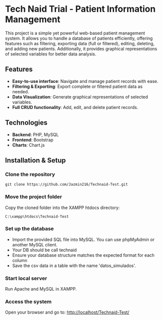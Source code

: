 # Tech Naid Trial - Patient Information Management  
This project is a simple yet powerful web-based patient management system. It allows you to handle a database of patients efficiently, offering features such as filtering, exporting data (full or filtered), editing, deleting, and adding new patients. Additionally, it provides graphical representations of selected variables for better data analysis.  

## Features  
- **Easy-to-use interface**: Navigate and manage patient records with ease.  
- **Filtering & Exporting**: Export complete or filtered patient data as needed.  
- **Data Visualization**: Generate graphical representations of selected variables.  
- **Full CRUD functionality**: Add, edit, and delete patient records. 

## Technologies  
- **Backend**: PHP, MySQL  
- **Frontend**: Bootstrap  
- **Charts**: Chart.js  

## Installation & Setup  
### Clone the repository  
```
git clone https://github.com/Jazmin216/Technaid-Test.git
```
### Move the project folder
Copy the cloned folder into the XAMPP htdocs directory:
```
C:\xampp\htdocs\Technaid-Test
```
### Set up the database
- Import the provided SQL file into MySQL. You can use phpMyAdmin or another MySQL client.
- Your DB should be call technaid
- Ensure your database structure matches the expected format for each column
- Save the csv data in a table with the name 'datos_simulados'.

### Start local server
Run Apache and MySQL in XAMPP.

### Access the system
Open your browser and go to: [http://localhost/Technaid-Test/](http://localhost/Technaid-Test/)
